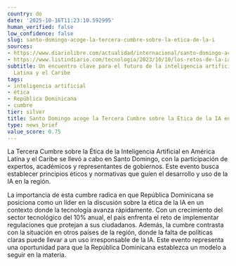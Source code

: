 ```yaml
---
country: do
date: '2025-10-16T11:23:10.592995'
human_verified: false
low_confidence: false
slug: santo-domingo-acoge-la-tercera-cumbre-sobre-la-etica-de-la-i
sources:
- https://www.diariolibre.com/actualidad/internacional/santo-domingo-acoge-la-tercera-cumbre-sobre-la-etica-de-la-ia-en-alc-ED123456
- https://www.listindiario.com/tecnologia/2023/10/10/los-retos-de-la-ia-en-republica-dominicana
subtitle: Un encuentro clave para el futuro de la inteligencia artificial en América
  Latina y el Caribe
tags:
- inteligencia artificial
- ética
- República Dominicana
- cumbre
tier: silver
title: Santo Domingo acoge la Tercera Cumbre sobre la Ética de la IA en ALC
type: news_brief
value_score: 0.75
---
```


<p>La Tercera Cumbre sobre la Ética de la Inteligencia Artificial en América Latina y el Caribe se llevó a cabo en Santo Domingo, con la participación de expertos, académicos y representantes de gobiernos. Este evento busca establecer principios éticos y normativas que guíen el desarrollo y uso de la IA en la región.</p><p>La importancia de esta cumbre radica en que República Dominicana se posiciona como un líder en la discusión sobre la ética de la IA en un contexto donde la tecnología avanza rápidamente. Con un crecimiento del sector tecnológico del 10% anual, el país enfrenta el reto de implementar regulaciones que protejan a sus ciudadanos. Además, la cumbre contrasta con la situación en otros países de la región, donde la falta de políticas claras puede llevar a un uso irresponsable de la IA. Este evento representa una oportunidad para que la República Dominicana establezca un modelo a seguir en la materia.</p>